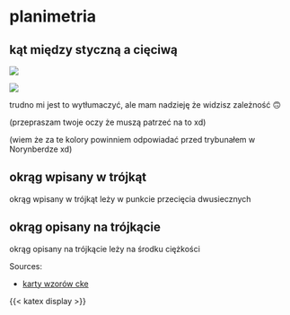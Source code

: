 # planimetria
## kąt między styczną a cięciwą

![](/my-ugly-drawing.svg)

![](/my-ugly-drawing-2.svg)

trudno mi jest to wytłumaczyć, ale mam nadzieję że widzisz zależność 🙃

(przepraszam twoje oczy że muszą patrzeć na to xd)

(wiem że za te kolory powinniem odpowiadać przed trybunałem w Norynberdze xd)

## okrąg wpisany w trójkąt

okrąg wpisany w trójkąt leży w punkcie przecięcia dwusiecznych

## okrąg opisany na trójkącie

okrąg opisany na trójkącie leży na środku ciężkości


Sources:
- [karty wzorów cke](https://www.cke.gov.pl/images/_EGZAMIN_MATURALNY_OD_2023/Informatory/wybrane_wzory_matematyczne_EM2023.pdf#page=19)


{{< katex display >}}
